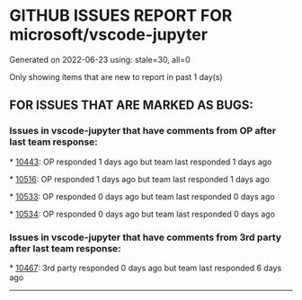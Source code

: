 
# GITHUB ISSUES REPORT FOR microsoft/vscode-jupyter


Generated on 2022-06-23 using: stale=30, all=0


Only showing items that are new to report in past 1 day(s)


## FOR ISSUES THAT ARE MARKED AS BUGS:


### Issues in vscode-jupyter that have comments from OP after last team response:


\* [10443](https://github.com/microsoft/vscode-jupyter/issues/10443 "using 'run cell' on a cell which has indentation produces indentation error"): OP responded 1 days ago but team last responded 1 days ago

\* [10516](https://github.com/microsoft/vscode-jupyter/issues/10516 "NameError: name '_VSCODE_getVariableInfo' is not defined"): OP responded 1 days ago but team last responded 1 days ago

\* [10533](https://github.com/microsoft/vscode-jupyter/issues/10533 "Data Viewer does not display Series data if index and column names are equal"): OP responded 0 days ago but team last responded 0 days ago

\* [10534](https://github.com/microsoft/vscode-jupyter/issues/10534 "Local vs Remote is not obvious"): OP responded 0 days ago but team last responded 0 days ago

### Issues in vscode-jupyter that have comments from 3rd party after last team response:


\* [10467](https://github.com/microsoft/vscode-jupyter/issues/10467 "Truncated stacktraces illegible in text editor"): 3rd party responded 0 days ago but team last responded 6 days ago

---
